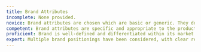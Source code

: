 ```yaml
---
title: Brand Attributes
incomplete: None provided.
novice: Brand attributes are chosen which are basic or generic. They don't create a strong sense of personality or brand unique to this product, or they are simply inappropriate to the product.
competent: Brand attributes are specific and appropriate to the product, and some thought has been given to make these strong, rather than generic, choices.
proficient: Brand is well-defined and differentiated within its market.
expert: Multiple brand positionings have been considered, with clear reasoning for the chosen direction in consideration of the market, business strategy, and user expectations.
---
```

